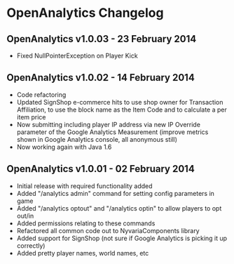OpenAnalytics Changelog
=======================

OpenAnalytics v1.0.03 - 23 February 2014
----------------------------------------

 - Fixed NullPointerException on Player Kick

OpenAnalytics v1.0.02 - 14 February 2014
----------------------------------------

 - Code refactoring
 - Updated SignShop e-commerce hits to use shop owner for Transaction Affiliation, to use the block name as the Item Code and to calculate a per item price
 - Now submitting including player IP address via new IP Override parameter of the Google Analytics Measurement (improve metrics shown in Google Analytics console, all anonymous still)
 - Now working again with Java 1.6

OpenAnalytics v1.0.01 - 02 February 2014
----------------------------------------

 - Initial release with required functionality added
 - Added "/analytics admin" command for setting config parameters in game
 - Added "/analytics optout" and "/analytics optin" to allow players to opt out/in
 - Added permissions relating to these commands
 - Refactored all common code out to NyvariaComponents library
 - Added support for SignShop (not sure if Google Analytics is picking it up correctly)
 - Added pretty player names, world names, etc


